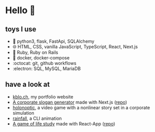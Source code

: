 # Hello 👋

## toys I use
- :snake: python3, flask, FastApi, SQLAlchemy
- :globe_with_meridians: HTML, CSS, vanilla JavaScript, TypeScript, React, Next.js
- :gem: Ruby, Ruby on Rails
- :whale: docker, docker-compose
- :octocat: git, github workflows
- :electron: SQL, MySQL, MariaDB

## have a look at
- [kblo.ch](https://kblo.ch), my portfolio website
- [A corporate slogan generator](https://corporate-dada.kblo.ch/) made with Next.js  ([repo](https://github.com/alpin111/corporate-dadaism))
- [holonoptic](https://glazial.itch.io/holonoptic), a video game with a nonlinear story set in a corporate simulation
- [rainfall](https://github.com/alpin111/rainfall), a CLI animation
- [A game of life study](https://conway-life-study.netlify.app/) made with React-App  ([repo](https://github.com/alpin111/game-of-life))



<!--
**alpin111/alpin111** is a ✨ _special_ ✨ repository because its `README.md` (this file) appears on your GitHub profile.

Here are some ideas to get you started:

- 🔭 I’m currently working on ...
- 🌱 I’m currently learning ...
- 👯 I’m looking to collaborate on ...
- 🤔 I’m looking for help with ...
- 💬 Ask me about ...
- 📫 How to reach me: ...
- 😄 Pronouns: ...
- ⚡ Fun fact: ...
-->
